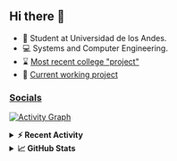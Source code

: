 ## Hi there 👋

<!--
**Daniel-VergaraM/Daniel-VergaraM** is a ✨ _special_ ✨ repository because its `README.md` (this file) appears on your GitHub profile.-->

- 🌱 Student at Universidad de los Andes.
- 💻 Systems and Computer Engineering.
- ⌛ [Most recent college "project"](https://daniel-vergaram.github.io/Taller-TS-2/)
- 🔨 [Current working project](https://github.com/Daniel-VergaraM/WebRTC-Video-Broadcast)


<h3><a href="https://linktr.ee/dvergaram" target="_blank">Socials</a></h3>
  


[![Activity Graph](https://github-readme-activity-graph.vercel.app/graph?username=daniel-vergaram&theme=github-dark-dimmed&custom_title=Daniel%27s%20Activity%20Graph&hide_border=true)](https://github.com/ashutosh00710/github-readme-activity-graph)

<!--START_SECTION:activity-->

<!--END_SECTION:activity-->

<details> <summary> <b>⚡ Recent Activity</b> </summary>
  
<!--START_SECTION:waka-->
![Code Time](http://img.shields.io/badge/Code%20Time-285%20hrs%2050%20mins-blue)

![Lines of code](https://img.shields.io/badge/From%20Hello%20World%20I%27ve%20Written-4.6%20million%20lines%20of%20code-blue)

**🐱 My GitHub Data** 

> 📦 16.7 kB Used in GitHub's Storage 
 > 
> 🏆 289 Contributions in the Year 2025
 > 
> 🚫 Not Opted to Hire
 > 
> 📜 7 Public Repositories 
 > 
> 🔑 7 Private Repositories 
 > 
**I'm an Early 🐤** 

```text
🌞 Morning                535 commits         █████████░░░░░░░░░░░░░░░░   34.19 % 
🌆 Daytime                477 commits         ████████░░░░░░░░░░░░░░░░░   30.48 % 
🌃 Evening                416 commits         ███████░░░░░░░░░░░░░░░░░░   26.58 % 
🌙 Night                  137 commits         ██░░░░░░░░░░░░░░░░░░░░░░░   08.75 % 
```


📊 **This Week I Spent My Time On** 

```text
🕑︎ Time Zone: America/Bogota

💬 Programming Languages: 
C++                      1 hr 50 mins        ████████░░░░░░░░░░░░░░░░░   32.58 % 
TypeScript               1 hr 5 mins         █████░░░░░░░░░░░░░░░░░░░░   19.43 % 
HTML                     1 hr 4 mins         █████░░░░░░░░░░░░░░░░░░░░   19.04 % 
Bash                     35 mins             ███░░░░░░░░░░░░░░░░░░░░░░   10.34 % 
JSON                     28 mins             ██░░░░░░░░░░░░░░░░░░░░░░░   08.34 % 

🐱‍💻 Projects: 
grep                     2 hrs 29 mins       ███████████░░░░░░░░░░░░░░   44.18 % 
Taller-TS-1              45 mins             ███░░░░░░░░░░░░░░░░░░░░░░   13.31 % 
tutorialCourses          37 mins             ███░░░░░░░░░░░░░░░░░░░░░░   11.17 % 
CustomTools              33 mins             ██░░░░░░░░░░░░░░░░░░░░░░░   09.99 % 
Taller-TS-2              25 mins             ██░░░░░░░░░░░░░░░░░░░░░░░   07.45 % 
```


 Last Updated on 17/04/2025 00:39:44 UTC
<!--END_SECTION:waka-->

</details>

<details> <summary> <b>📈 GitHub Stats</b> </summary>
<!--START_SECTION:simplewaka-->

```txt
From: 10 June 2024 - To: 17 April 2025

Total Time: 287 hrs 50 mins

Java              136 hrs 3 mins  🟩🟩🟩🟩🟩🟩🟩🟩🟩🟩🟩🟩⬜⬜⬜⬜⬜⬜⬜⬜⬜⬜⬜⬜⬜   47.27 %
JavaScript        55 hrs 4 mins   🟩🟩🟩🟩🟩⬜⬜⬜⬜⬜⬜⬜⬜⬜⬜⬜⬜⬜⬜⬜⬜⬜⬜⬜⬜   19.13 %
TypeScript        39 hrs 17 mins  🟩🟩🟩🟨⬜⬜⬜⬜⬜⬜⬜⬜⬜⬜⬜⬜⬜⬜⬜⬜⬜⬜⬜⬜⬜   13.65 %
Bash              11 hrs 53 mins  🟩⬜⬜⬜⬜⬜⬜⬜⬜⬜⬜⬜⬜⬜⬜⬜⬜⬜⬜⬜⬜⬜⬜⬜⬜   04.13 %
Python            7 hrs 17 mins   🟨⬜⬜⬜⬜⬜⬜⬜⬜⬜⬜⬜⬜⬜⬜⬜⬜⬜⬜⬜⬜⬜⬜⬜⬜   02.54 %
```

<!--END_SECTION:simplewaka-->
</details>
